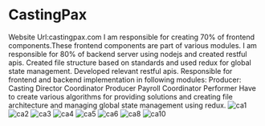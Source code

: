 # CastingPax
Website Url:castingpax.com
I am responsible for creating 70% of frontend components.These frontend components are part of various modules. I am responsible for 80% of backend server using nodejs and created restful apis. Created file structure based on standards and used redux for global state management. Developed relevant restful apis. Responsible for frontend and backend implementation in following modules: Producer: Casting Director Coordinator Producer Payroll Coordinator Performer Have to create various algorithms for providing solutions and creating file architecture and managing global state management using redux.
![ca1](https://github.com/SaadHassanSyed/CastingPax/assets/10111894/cec52577-6789-4135-9b36-f3f7af2d5dd5)
![ca2](https://github.com/SaadHassanSyed/CastingPax/assets/10111894/cb67deba-2fd3-4056-858b-d6bc9e5a268d)
![ca3](https://github.com/SaadHassanSyed/CastingPax/assets/10111894/204a9ed5-e0ca-47a8-bea4-305f4fcc8b3a)
![ca4](https://github.com/SaadHassanSyed/CastingPax/assets/10111894/12764066-13fa-4f79-9a28-8afdab5a7724)
![ca5](https://github.com/SaadHassanSyed/CastingPax/assets/10111894/738a04d1-5484-46eb-9bb7-557303c5642b)
![ca6](https://github.com/SaadHassanSyed/CastingPax/assets/10111894/86f7d271-c018-4150-94ae-09c05efe8204)
![ca8](https://github.com/SaadHassanSyed/CastingPax/assets/10111894/9028ad0c-2fb4-4007-b670-0498f6ea688a)
![ca10](https://github.com/SaadHassanSyed/CastingPax/assets/10111894/e93c19a7-c4e1-4d40-b910-715da0d6d9a0)
